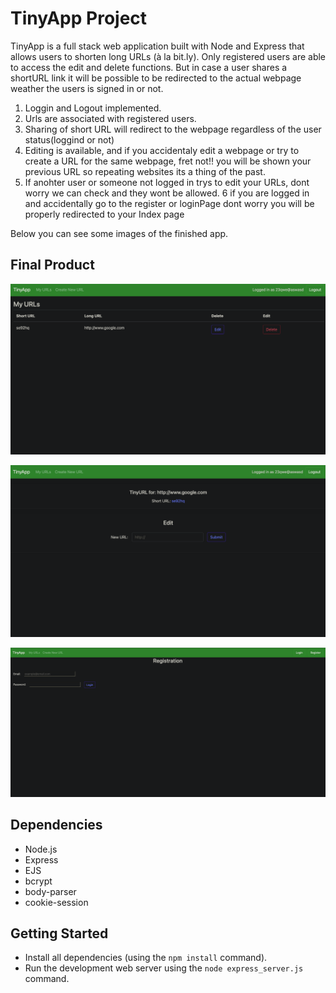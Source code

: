 # TinyApp Project

TinyApp is a full stack web application built with Node and Express that allows users to shorten long URLs (à la bit.ly). Only registered users are able to access the edit and delete functions. But in case a user shares a shortURL link it will be possible to be redirected to the actual webpage weather the users is signed in or not.

  1. Loggin and Logout implemented.
  2. Urls are associated with registered users.
  3. Sharing of short URL will redirect to the webpage regardless of the user status(loggind or not)
  4. Editing is available, and if you accidentaly edit a webpage or try to create a URL for the same webpage, fret not!! you will be shown your previous URL so repeating websites its a thing of the past.
  5. If anohter user or someone not logged in trys to edit your URLs, dont worry we can check and they wont be allowed. 
  6 if you are logged in and accidentally go to the register or loginPage dont worry you will be properly redirected to your Index page


  Below you can see some images of the finished app. 

## Final Product

!["Index page"](https://github.com/BRB3D/tinyapp/blob/main/docs/Index.png?raw=true)

!["Edit page"](https://github.com/BRB3D/tinyapp/blob/main/docs/edit.png?raw=true)

!["Registration Page"](https://github.com/BRB3D/tinyapp/blob/main/docs/Registration.png?raw=true)

## Dependencies

- Node.js
- Express
- EJS
- bcrypt
- body-parser
- cookie-session

## Getting Started

- Install all dependencies (using the `npm install` command).
- Run the development web server using the `node express_server.js` command.
